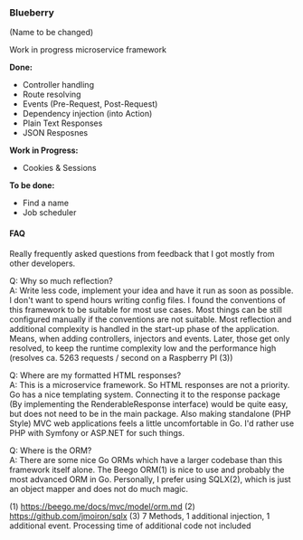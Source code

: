 ### Blueberry 
(Name to be changed)

Work in progress microservice framework

**Done:**
- Controller handling
- Route resolving
- Events (Pre-Request, Post-Request)
- Dependency injection (into Action)
- Plain Text Responses
- JSON Resposnes

**Work in Progress:**
- Cookies & Sessions

**To be done:**
- Find a name
- Job scheduler

#### FAQ 
Really frequently asked questions from feedback that I got mostly from other developers.

Q: Why so much reflection? <br />
A: Write less code, implement your idea and have it run as soon as possible. I don't want to spend hours writing config
files. I found the conventions of this framework to be suitable for most use cases. Most things can be still configured
manually if the conventions are not suitable. Most reflection and additional complexity is handled in the start-up phase 
of the application. Means, when adding controllers, injectors and events. Later, those get only resolved, 
to keep the runtime complexity low and the performance high (resolves ca. 5263 requests / second on a Raspberry PI (3))

Q: Where are my formatted HTML responses? <br />
A: This is a microservice framework. So HTML responses are not a priority. Go has a nice templating system. 
Connecting it to the response package (By implementing the RenderableResponse interface) would be quite easy,
but does not need to be in the main package. 
Also making standalone (PHP Style) MVC web applications feels a little uncomfortable in Go. 
I'd rather use PHP with Symfony or ASP.NET for such things.

Q: Where is the ORM? <br />
A: There are some nice Go ORMs which have a larger codebase than this framework itself alone. The Beego ORM(1) is nice 
to use and probably the most advanced ORM in Go. Personally, I prefer using SQLX(2), which is just an object mapper
and does not do much magic.


(1) https://beego.me/docs/mvc/model/orm.md
(2) https://github.com/jmoiron/sqlx
(3) 7 Methods, 1 additional injection, 1 additional event. Processing time of additional code not included